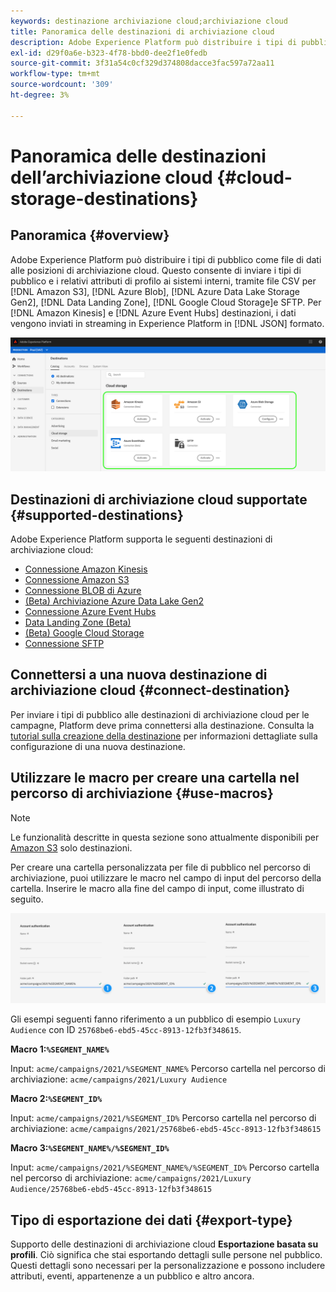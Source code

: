 ```yaml
---
keywords: destinazione archiviazione cloud;archiviazione cloud
title: Panoramica delle destinazioni di archiviazione cloud
description: Adobe Experience Platform può distribuire i tipi di pubblico come file di dati ai percorsi di archiviazione cloud Amazon S3, AWS Kinesis, Azure Event Hub o SFTP.
exl-id: d29f0a6e-b323-4f78-bbd0-dee2f1e0fedb
source-git-commit: 3f31a54c0cf329d374808dacce3fac597a72aa11
workflow-type: tm+mt
source-wordcount: '309'
ht-degree: 3%

---
```


# Panoramica delle destinazioni dell’archiviazione cloud {#cloud-storage-destinations}

## Panoramica {#overview}

Adobe Experience Platform può distribuire i tipi di pubblico come file di dati alle posizioni di archiviazione cloud. Questo consente di inviare i tipi di pubblico e i relativi attributi di profilo ai sistemi interni, tramite file CSV per [!DNL Amazon S3], [!DNL Azure Blob], [!DNL Azure Data Lake Storage Gen2], [!DNL Data Landing Zone], [!DNL Google Cloud Storage]e SFTP. Per [!DNL Amazon Kinesis] e [!DNL Azure Event Hubs] destinazioni, i dati vengono inviati in streaming in Experience Platform in [!DNL JSON] formato.

![Adobe di destinazioni dell’archiviazione cloud](../../assets/catalog/cloud-storage/cloud-storage-destinations.png)

## Destinazioni di archiviazione cloud supportate {#supported-destinations}

Adobe Experience Platform supporta le seguenti destinazioni di archiviazione cloud:

* [Connessione Amazon Kinesis](amazon-kinesis.md)
* [Connessione Amazon S3](amazon-s3.md)
* [Connessione BLOB di Azure](azure-blob.md)
* [(Beta) Archiviazione Azure Data Lake Gen2](adls-gen2.md)
* [Connessione Azure Event Hubs](azure-event-hubs.md)
* [Data Landing Zone (Beta)](data-landing-zone.md)
* [(Beta) Google Cloud Storage](google-cloud-storage.md)
* [Connessione SFTP](sftp.md)

## Connettersi a una nuova destinazione di archiviazione cloud {#connect-destination}

Per inviare i tipi di pubblico alle destinazioni di archiviazione cloud per le campagne, Platform deve prima connettersi alla destinazione. Consulta la [tutorial sulla creazione della destinazione](../../ui/connect-destination.md) per informazioni dettagliate sulla configurazione di una nuova destinazione.


## Utilizzare le macro per creare una cartella nel percorso di archiviazione {#use-macros}

>[!NOTE]
>
> Le funzionalità descritte in questa sezione sono attualmente disponibili per [Amazon S3](amazon-s3.md) solo destinazioni.

Per creare una cartella personalizzata per file di pubblico nel percorso di archiviazione, puoi utilizzare le macro nel campo di input del percorso della cartella. Inserire le macro alla fine del campo di input, come illustrato di seguito.

![Come utilizzare le macro per creare una cartella nell’archivio](../../assets/catalog/cloud-storage/workflow/macros-folder-path.png)

Gli esempi seguenti fanno riferimento a un pubblico di esempio `Luxury Audience` con ID `25768be6-ebd5-45cc-8913-12fb3f348615`.

**Macro 1:`%SEGMENT_NAME%`**

Input: `acme/campaigns/2021/%SEGMENT_NAME%`
Percorso cartella nel percorso di archiviazione: `acme/campaigns/2021/Luxury Audience`

**Macro 2:`%SEGMENT_ID%`**

Input: `acme/campaigns/2021/%SEGMENT_ID%`
Percorso cartella nel percorso di archiviazione: `acme/campaigns/2021/25768be6-ebd5-45cc-8913-12fb3f348615`

**Macro 3:`%SEGMENT_NAME%/%SEGMENT_ID%`**

Input: `acme/campaigns/2021/%SEGMENT_NAME%/%SEGMENT_ID%`
Percorso cartella nel percorso di archiviazione: `acme/campaigns/2021/Luxury Audience/25768be6-ebd5-45cc-8913-12fb3f348615`

## Tipo di esportazione dei dati {#export-type}

Supporto delle destinazioni di archiviazione cloud **Esportazione basata su profili**. Ciò significa che stai esportando dettagli sulle persone nel pubblico. Questi dettagli sono necessari per la personalizzazione e possono includere attributi, eventi, appartenenze a un pubblico e altro ancora.
